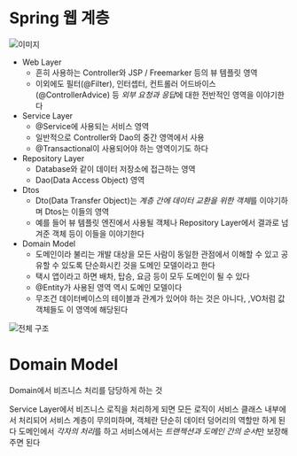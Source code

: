 # Spring 웹 계층

![이미지](https://kyu9341.github.io/img/springLayer.png)

* Web Layer
    * 흔히 사용하는 Controller와 JSP / Freemarker 등의 뷰 템플릿 영역
    * 이외에도 필터(@Filter), 인터셉터, 컨트롤러 어드바이스(@ControllerAdvice) 등 *외부 요청과 응답*에 대한 전반적인 영역을 이야기한다
* Service Layer
    * @Service에 사용되는 서비스 영역
    * 일반적으로 Controller와 Dao의 중간 영역에서 사용
    * @Transactional이 사용되어야 하는 영역이기도 하다
* Repository Layer
    * Database와 같이 데이터 저장소에 접근하는 영역
    * Dao(Data Access Object) 영역
* Dtos 
    * Dto(Data Transfer Object)는 *계층 간에 데이터 교환을 위한 객체*를 이야기하며 Dtos는 이들의 영역
    * 예를 들어 뷰 템플릿 엔진에서 사용될 객체나 Repository Layer에서 결과로 넘겨준 객체 등이 이들을 이야기한다
* Domain Model 
    * 도메인이라 불리는 개발 대상을 모든 사람이 동일한 관점에서 이해할 수 있고 공유할 수 있도록 단순화시킨 것을 도메인 모델이라고 한다
    * 택시 앱이라고 하면 배차, 탑승, 요금 등이 모두 도메인이 될 수 있다
    * @Entity가 사용된 영역 역시 도메인 모델이다
    * 무조건 데이터베이스의 테이블과 관계가 있어야 하는 것은 아니다, ,VO처럼 값 객체들도 이 영역에 해당된다



![전체 구조](https://gmlwjd9405.github.io/images/spring-framework/spring-package-flow.png)


# Domain Model
Domain에서 비즈니스 처리를 담당하게 하는 것

Service Layer에서 비즈니스 로직을 처리하게 되면 모든 로직이 서비스 클래스 내부에서 처리되어 서비스 계층이 무의미하며, 객체란 단순히 데이터 덩어리의 역할만 하게 된다
도메인에서 *각자의 처리*를 하고 서비스에서는 *트랜젝션과 도메인 간의 순서*만 보장해 주면 된다

